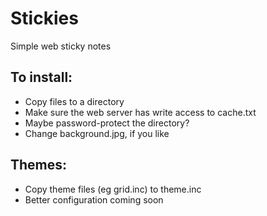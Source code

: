 Stickies
========

Simple web sticky notes

To install:
-----------

* Copy files to a directory
* Make sure the web server has write access to cache.txt
* Maybe password-protect the directory?
* Change background.jpg, if you like

Themes:
-------

* Copy theme files (eg grid.inc) to theme.inc
* Better configuration coming soon
